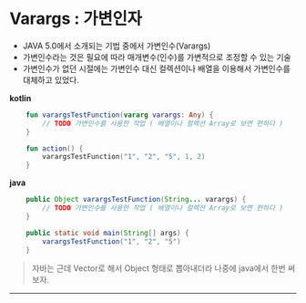 # Varargs : 가변인자

- JAVA 5.0에서 소개되는 기법 중에서 가변인수(Varargs)
- 가변인수라는 것은 필요에 따라 매개변수(인수)를 가변적으로 조정할 수 있는 기술
- 가변인수가 없던 시절에는 가변인수 대신 컬렉션이나 배열을 이용해서 가변인수를 대체하고 있었다.

**kotlin**

```kotlin
    fun varargsTestFunction(vararg varargs: Any) {
        // TODO 가변인수를 사용한 작업 ( 배열이나 컬렉션 Array로 보면 편하다 )
    }

    fun action() {
        varargsTestFunction("1", "2", "5", 1, 2)
    }
```

**java**

```java
    public Object varargsTestFunction(String... varargs) {
        // TODO 가변인수를 사용한 작업 ( 배열이나 컬렉션 Array로 보면 편하다 )
    }

    public static void main(String[] args) {
        varargsTestFunction("1", "2", "5")
    }
```

> 자바는 근데 Vector로 해서 Object 형태로 뽑아내더라 나중에 java에서 한번 써보자.

---
